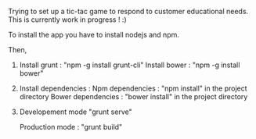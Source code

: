 Trying to set up a tic-tac game to respond to customer educational needs. This is currently work in progress ! :)

To install the app you have to install nodejs and npm.

Then,

1. Install grunt :        "npm -g install grunt-cli"
   Install bower :        "npm -g install bower"

2. Install dependencies :
    Npm dependencies :
                          "npm install" in the project directory
    Bower dependencies :
                          "bower install" in the project directory

3. Developement mode
                          "grunt serve"
   
   Production mode :
                          "grunt build"